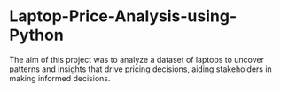# Laptop-Price-Analysis-using-Python
The aim of this project was to analyze a dataset of laptops to uncover patterns and insights that drive pricing decisions, aiding stakeholders in making informed decisions.
